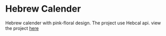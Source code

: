 # Hebrew Calender
Hebrew calender with pink-floral design.
The project use Hebcal api.
view the project [here](https://rina45.github.io/calnder/)
